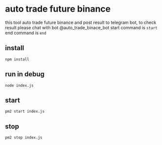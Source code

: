 # auto trade future binance
this tool auto trade future binance and post result to telegram bot, to check result please chat with bot @auto_trade_binace_bot start command is `start` end command is `end`

## install
```shell
npm install
```

## run in debug
```shell
node index.js
```

## start
```shell
pm2 start index.js
```

## stop
```shell
pm2 stop index.js
```
